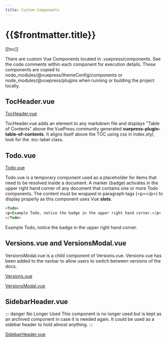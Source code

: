 ```yaml
---
title: Custom Components
---
```


# {{$frontmatter.title}}

<TocHeader />
[[toc]]

There are custom Vue Components located in .vuepress/components. See the code comments within each component for execution details. These components are copied to node_modules/@vuepress/themeConfig/components or node_modules/@vuepress/plugins when running or building the project locally.

## TocHeader.vue

[TocHeader.vue](https://github.com/api3dao/api3-docs/blob/main/docs/.vuepress/components/TocHeader.vue)

TocHeader.vue adds an element to any markdown file and displays "Table of Contents" above the VuePress community generated **vuepress-plugin-table-of-contents**. It aligns itself above the TOC using css in index.styl, look for the .toc-label class.

## Todo.vue

[Todo.vue](https://github.com/api3dao/api3-docs/blob/main/docs/.vuepress/components/Todo.vue)

Todo.vue is a temporary component used as a placeholder for items that need to be resolved inside a document. A marker (badge) activates in the upper right hand corner of any document that contains one or more Todo components. The content must be wrapped in paragraph tags (&lt;p>&lt;/p>) to display properly as this component uses Vue **slots**.

```html
<Todo>
<p>Example Todo, notice the badge in the upper right hand corner.</p>
</Todo>
```

<Todo>
<p>Example Todo, notice the badge in the upper right hand corner.</p>
</Todo>


## Versions.vue and VersionsModal.vue

VersionsModal.vue is a child component of Versions.vue. Versions.vue has been added to the navbar to allow users to switch between versions of the docs.

[Versions.vue](https://github.com/api3dao/api3-docs/blob/main/docs/.vuepress/components/Versions.vue)

[VersionsModal.vue](https://github.com/api3dao/api3-docs/blob/main/docs/.vuepress/components/VersionsModal.vue)

## SidebarHeader.vue

::: danger No Longer Used
This component is no longer used but is kept as an archived component in case it is needed again. It could be used as a sidebar header to hold almost anything.
:::

[SidebarHeader.vue](https://github.com/api3dao/api3-docs/blob/main/docs/.vuepress/components/SidebarHeader.vue)

